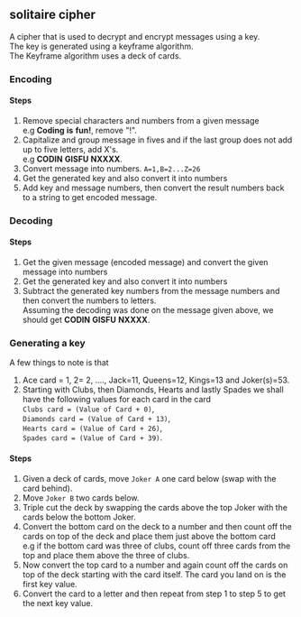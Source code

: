 ## solitaire cipher

A cipher that is used to decrypt and encrypt messages using a key. <br>
The key is generated using a keyframe algorithm. <br>
The Keyframe algorithm uses a deck of cards. <br>
 
### Encoding
 
#### Steps 

1. Remove special characters and numbers from a given message <br>
e.g **Coding** **is** **fun!**, remove "!".
2. Capitalize and group message in fives and if the last group does not add up to five letters, add X's. <br>
e.g **CODIN** **GISFU** **NXXXX**.
3. Convert message into numbers. `A=1,B=2...Z=26`
4. Get the generated key and also convert it into numbers
5. Add key and message numbers, then convert the result numbers back to a string to get encoded message.
 
### Decoding
 
#### Steps

1. Get the given message (encoded message) and convert the given message into numbers
2. Get the generated key and also convert it into numbers
3. Subtract the generated key numbers from the message numbers and then convert the numbers to letters. <br>
Assuming the decoding was done on the message given above, we should get  **CODIN** **GISFU** **NXXXX**.
 
### Generating a key
 
A few things to note is that 
1. Ace card = 1, 2= 2, ...., Jack=11, Queens=12, Kings=13 and Joker(s)=53.
2. Starting with Clubs, then Diamonds, Hearts and lastly Spades we shall have the following values for each card in the card <br> 
`Clubs card = (Value of Card + 0)`, <br>
`Diamonds card = (Value of Card + 13)`, <br>
`Hearts card = (Value of Card + 26)`, <br>
`Spades card = (Value of Card + 39)`. <br>
 
#### Steps

1. Given a deck of cards, move `Joker A` one card below (swap with the card behind).
2. Move `Joker B` two cards below.
3. Triple cut the deck by swapping the cards above the top Joker with the cards below the bottom Joker.
4. Convert the bottom card on the deck to a number and then count off the cards on top of the deck and place them just above the bottom card <br> 
e.g if the bottom card was three of clubs, count off three cards from the top and place them above the three of clubs.
5. Now convert the top card to a number and again count off the cards on top of the deck starting with the card itself. The card you land on is the first key value.
6. Convert the card to a letter and then repeat from step 1 to step 5 to get the next key value.
